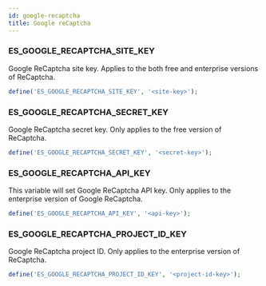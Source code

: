 ```yaml
---
id: google-recaptcha
title: Google reCaptcha
---
```


### ES_GOOGLE_RECAPTCHA_SITE_KEY

Google ReCaptcha site key. Applies to the both free and enterprise versions of ReCaptcha.

```php
define('ES_GOOGLE_RECAPTCHA_SITE_KEY', '<site-key>');
```

### ES_GOOGLE_RECAPTCHA_SECRET_KEY

Google ReCaptcha secret key. Only applies to the free version of ReCaptcha.

```php
define('ES_GOOGLE_RECAPTCHA_SECRET_KEY', '<secret-key>');
```

### ES_GOOGLE_RECAPTCHA_API_KEY

This variable will set Google ReCaptcha API key. Only applies to the enterprise version of Google ReCaptcha.

```php
define('ES_GOOGLE_RECAPTCHA_API_KEY', '<api-key>');
```


### ES_GOOGLE_RECAPTCHA_PROJECT_ID_KEY

Google ReCaptcha project ID. Only applies to the enterprise version of ReCaptcha.

```php
define('ES_GOOGLE_RECAPTCHA_PROJECT_ID_KEY', '<project-id-key>');
```

